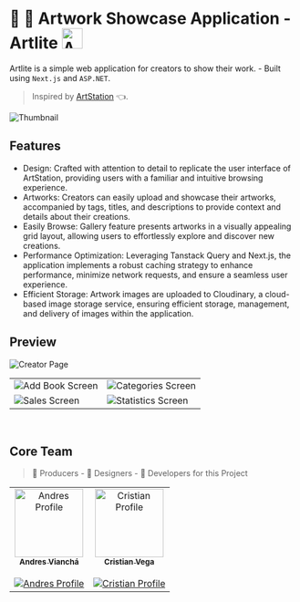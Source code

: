# :art: :panda_face: Artwork Showcase Application - Artlite <img src="https://phenomenal-figolla-ec963e.netlify.app/Logo.png" width="36" alt="Artlite Logo"/>

Artlite is a simple web application for creators to show their work. - Built using `Next.js` and `ASP.NET`.
> Inspired by [ArtStation](https://www.artstation.com/) :point_left:.

![Thumbnail](https://github.com/Cristian1503V/ArtLite/assets/116861909/009b9467-2b57-4e11-ad8f-b52396c9d2e9)

## Features
- Design: Crafted with attention to detail to replicate the user interface of ArtStation, providing users with a familiar and intuitive browsing experience.
- Artworks: Creators can easily upload and showcase their artworks, accompanied by tags, titles, and descriptions to provide context and details about their creations.
- Easily Browse: Gallery feature presents artworks in a visually appealing grid layout, allowing users to effortlessly explore and discover new creations.
- Performance Optimization: Leveraging Tanstack Query and Next.js, the application implements a robust caching strategy to enhance performance, minimize network requests, and ensure a seamless user experience.
- Efficient Storage: Artwork images are uploaded to Cloudinary, a cloud-based image storage service, ensuring efficient storage, management, and delivery of images within the application.

## Preview

![Creator Page](https://github.com/Cristian1503V/ArtLite/assets/116861909/dbfb189a-5527-41b1-91ad-d3cb7e2e38af)

<table align="center">
<tr>
  <td><img src="https://github.com/Cristian1503V/ArtLite/assets/116861909/5a832e77-1776-4faf-8642-bb74ab23ba38" alt="Add Book Screen"/></td>
  <td><img src="https://github.com/Cristian1503V/ArtLite/assets/116861909/6e03147f-72ac-4b07-9358-a62d3c0b7fa9" alt="Categories Screen"/></td>
</tr>
<tr>
  <td><img src="https://github.com/Cristian1503V/ArtLite/assets/116861909/efc0be45-2177-4ba0-b417-1e61eb2ffaa4" alt="Sales Screen"/></td>
  <td><img src="https://github.com/Cristian1503V/ArtLite/assets/116861909/13b220e1-4339-4c7f-8510-f3f6757076a6" alt="Statistics Screen"/></td>
</tr>
</table>


<br>


## Core Team

> 🚀 Producers - 💅 Designers - 🤖 Developers for this Project

<table>
  <tbody>
    <tr>
      <td align="center"><a href="https://github.com/Andresv309"><img src="https://avatars.githubusercontent.com/u/116861909?v=4?s=120" width="120px"  alt="Andres Profile"/><br /><sub><b>Andres Vianchá</b></sub></a> <br><br>    
        <a href="https://github.com/Andresv309">
          <img src="https://img.shields.io/badge/follow-30363D?style=for-the-badge&logo=GitHub-Sponsors&logoColor=#white" alt="Andres Profile" />
        </a> 
      </td>
      <td align="center"><a href="https://github.com/Cristian1503V"><img src="https://avatars.githubusercontent.com/u/92413890?v=4?s=120"  width="120px"  alt="Cristian Profile"/><br /><sub><b>Cristian Vega</b></sub></a> <br><br> 
        <a href="https://github.com/Cristian1503V">
          <img src="https://img.shields.io/badge/follow-30363D?style=for-the-badge&logo=GitHub-Sponsors&logoColor=#white" alt="Cristian Profile"></img>
        </a> 
      </td>
    </tr>
  </tbody>
</table>
